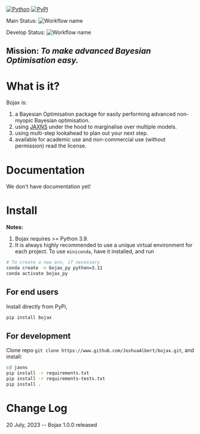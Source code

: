[![Python](https://img.shields.io/pypi/pyversions/bojax.svg)](https://badge.fury.io/py/bojax)
[![PyPI](https://badge.fury.io/py/bojax.svg)](https://badge.fury.io/py/bojax)

Main
Status: ![Workflow name](https://github.com/JoshuaAlbert/bojax/actions/workflows/unittests.yml/badge.svg?branch=main)

Develop
Status: ![Workflow name](https://github.com/JoshuaAlbert/bojax/actions/workflows/unittests.yml/badge.svg?branch=develop)

## Mission: _To make advanced Bayesian Optimisation easy._

# What is it?

Bojax is:

1) a Bayesian Optimisation package for easily performing advanced non-myopic Bayesian optimisation.
2) using [JAXNS](https://github.com/JoshuaAlbert/jaxns) under the hood to marginalise over multiple models.
3) using multi-step lookahead to plan out your next step.
4) available for academic use and non-commercial use (without permission) read the license.

# Documentation

We don't have documentation yet!

# Install

**Notes:**

1. Bojax requires >= Python 3.9.
2. It is always highly recommended to use a unique virtual environment for each project.
   To use `miniconda`, have it installed, and run

```bash
# To create a new env, if necessary
conda create -n bojax_py python=3.11
conda activate bojax_py
```

## For end users

Install directly from PyPi,

```bash
pip install bojax
```

## For development

Clone repo `git clone https://www.github.com/JoshuaAlbert/bojax.git`, and install:

```bash
cd jaxns
pip install -r requirements.txt
pip install -r requirements-tests.txt
pip install .
```
# Change Log

20 July, 2023 -- Bojax 1.0.0 released
